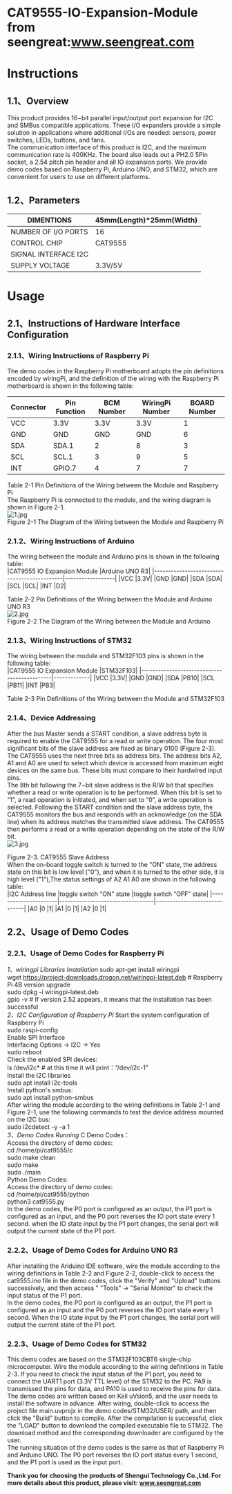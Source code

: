 CAT9555-IO-Expansion-Module from seengreat:www.seengreat.com
 =======================================
# Instructions
## 1.1、Overview
This product provides 16−bit parallel input/output port expansion for I2C and SMBus compatible applications. These I/O expanders provide a simple solution in applications where additional I/Os are needed: sensors, power switches, LEDs, buttons, and fans.<br>
The communication interface of this product is I2C, and the maximum communication rate is 400KHz. The board also leads out a PH2.0 5Pin socket, a 2.54 pitch pin header and all IO expansion ports. We provide demo codes based on Raspberry Pi, Arduino UNO, and STM32, which are convenient for users to use on different platforms.<br>
## 1.2、Parameters
|DIMENTIONS	|45mm(Length)*25mm(Width)|
|----------------------|--------------------------------|
|NUMBER OF I/O PORTS	|16|
|CONTROL CHIP	|CAT9555|
|SIGNAL INTERFACE	I2C|
|SUPPLY VOLTAGE	|3.3V/5V|

# Usage
## 2.1、Instructions of Hardware Interface Configuration
### 2.1.1、Wiring Instructions of Raspberry Pi
The demo codes in the Raspberry Pi motherboard adopts the pin definitions encoded by wiringPi, and the definition of the wiring with the Raspberry Pi motherboard is shown in the following table:<br>

|Connector	|Pin Function	|BCM Number	|WiringPi Number	|BOARD Number|
|----------------------|-----------------------|----------------------|----------------------|------------------|
|VCC	|3.3V	|3.3V	|3.3V	|1|
|GND	|GND	|GND	|GND	|6|
|SDA	|SDA.1	|2	|8	|3|
|SCL	|SCL.1	|3	|9	|5|
|INT	|GPIO.7	|4	|7	|7|

 Table 2-1 Pin Definitions of the Wiring between the Module and Raspberry Pi<br>
The Raspberry Pi is connected to the module, and the wiring diagram is shown in Figure 2-1.<br>
![1.jpg](https://github.com/seengreat/CAT9555-IO-Expansion-Module/blob/main/pic/pic1.png)<br>
Figure 2-1 The Diagram of the Wiring between the Module and Raspberry Pi<br>
### 2.1.2、Wiring Instructions of Arduino
The wiring between the module and Arduino pins is shown in the following table:<br>
|CAT9555 IO Expansion Module	|Arduino UNO R3|
|---------------------------------------------|------------------|
|VCC	|3.3V|
|GND	|GND|
|SDA	|SDA|
|SCL	|SCL|
|INT	|D2|

Table 2-2 Pin Definitions of the Wiring between the Module and Arduino UNO R3<br>
![2.jpg](https://github.com/seengreat/CAT9555-IO-Expansion-Module/blob/main/pic/pic2.png)<br>
Figure 2-2 The Diagram of the Wiring between the Module and Arduino<br>
### 2.1.3、Wiring Instructions of STM32
The wiring between the module and STM32F103 pins is shown in the following table:<br>
|CAT9555 IO Expansion Module	|STM32F103|
|---------------------------------------------|-------------|
|VCC	|3.3V|
|GND	|GND|
|SDA	|PB10|
|SCL	|PB11|
|INT	|PB3|

Table 2-3 Pin Definitions of the Wiring between the Module and STM32F103<br>
### 2.1.4、Device Addressing
After the bus Master sends a START condition, a slave address byte is required to enable the CAT9555 for a read or write operation. The four most significant bits of the slave address are fixed as binary 0100 (Figure 2-3). The CAT9555 uses the next three bits as address bits. The address bits A2, A1 and A0 are used to select which device is accessed from maximum eight devices on the same bus. These bits must compare to their hardwired input pins. <br>
The 8th bit following the 7−bit slave address is the R/W bit that specifies whether a read or write operation is to be performed. When this bit is set to “1”, a read operation is initiated, and when set to “0”, a write operation is selected. Following the START condition and the slave address byte, the CAT9555 monitors the bus and responds with an acknowledge (on the SDA line) when its address matches the transmitted slave address. The CAT9555 then performs a read or a write operation depending on the state of the R/W bit.<br>
![3.jpg](https://github.com/seengreat/CAT9555-IO-Expansion-Module/blob/main/pic/pic3.png)<br>

Figure 2-3. CAT9555 Slave Address<br>
When the on-board toggle switch is turned to the "ON" state, the address state on this bit is low level ("0"), and when it is turned to the other side, it is high level ("1"),The status settings of A2 A1 A0 are shown in the following table:<br>
|I2C Address line	|toggle switch “ON” state	|toggle switch “OFF” state|
|----------------------|----------------------------------|------------------------------|
|A0	|0	|1|
|A1	|0	|1|
|A2	|0	|1|

## 2.2、Usage of Demo Codes
### 2.2.1、Usage of Demo Codes for Raspberry Pi
_1、wiringpi Libraries Installation_
   sudo apt-get install wiringpi<br>
   wget https://project-downloads.drogon.net/wiringpi-latest.deb  # Raspberry Pi 4B version upgrade<br>
   sudo dpkg -i wiringpi-latest.deb<br>
   gpio -v # If version 2.52 appears, it means that the installation has been successful<br>
_2、I2C Configuration of Raspberry Pi_
Start the system configuration of Raspberry Pi<br>
sudo raspi-config<br>
Enable SPI Interface<br>
Interfacing Options -> I2C -> Yes<br>
sudo reboot<br>
Check the enabled SPI devices:<br>
ls /dev/i2c*   # at this time it will print：“/dev/i2c-1”<br>
Install the I2C libraries<br>
sudo apt install i2c-tools <br>
Install python's smbus:<br>
sudo apt install python-smbus <br>
After wiring the module according to the wiring definitions in Table 2-1 and Figure 2-1, use the following commands to test the device address mounted on the I2C bus:<br>
sudo i2cdetect -y -a 1<br>
_3、Demo Codes Running_
C Demo Codes：<br>
Access the directory of demo codes:<br>
cd /home/pi/cat9555/c<br>
sudo make clean<br>
sudo make<br>
sudo ./main<br>
Python Demo Codes:<br>
Access the directory of demo codes:<br>
cd /home/pi/cat9555/python<br>
python3 cat9555.py<br>
In the demo codes, the P0 port is configured as an output, the P1 port is configured as an input, and the P0 port reverses the IO port state every 1 second. when the IO state input by the P1 port changes, the serial port will output the current state of the P1 port.<br>
### 2.2.2、Usage of Demo Codes for Arduino UNO R3
After installing the Ariduino IDE software, wire the module according to the wiring definitions in Table 2-2 and Figure 2-2, double-click to access the cat9555.ino file in the demo codes, click the "Verify" and "Upload" buttons successively, and then access " "Tools" -> "Serial Monitor" to check the input status of the P1 port.<br>
In the demo codes, the P0 port is configured as an output, the P1 port is configured as an input and the P0 port reverses the IO port state every 1 second. When the IO state input by the P1 port changes, the serial port will output the current state of the P1 port.<br>
### 2.2.3、Usage of Demo Codes for STM32
This demo codes are based on the STM32F103CBT6 single-chip microcomputer. Wire the module according to the wiring definitions in Table 2-3. If you need to check the input status of the P1 port, you need to connect the UART1 port (3.3V TTL level) of the STM32 to the PC. PA9 is transmissed the pins for data, and PA10 is used to receive the pins for data.<br>
The demo codes are written based on Keil uVsion5, and the user needs to install the software in advance. After wiring, double-click to access the project file main.uvprojx in the demo codes/STM32/USER/ path, and then click the "Build" button to compile. After the compilation is successful, click the "LOAD" button to download the compiled executable file to STM32. The download method and the corresponding downloader are configured by the user.<br>
The running situation of the demo codes is the same as that of Raspberry Pi and Arduino UNO. The P0 port reverses the IO port status every 1 second, and the P1 port is used as the input port.<br>

__Thank you for choosing the products of Shengui Technology Co.,Ltd. For more details about this product, please visit:
www.seengreat.com__

